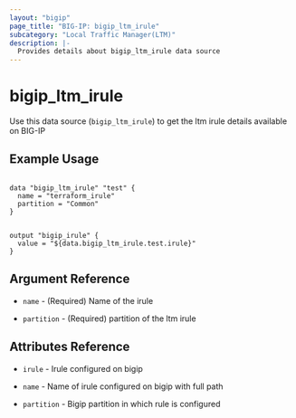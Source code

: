 ```yaml
---
layout: "bigip"
page_title: "BIG-IP: bigip_ltm_irule"
subcategory: "Local Traffic Manager(LTM)"
description: |-
  Provides details about bigip_ltm_irule data source
---
```


# bigip\_ltm\_irule

Use this data source (`bigip_ltm_irule`) to get the ltm irule details available on BIG-IP
 
 
## Example Usage
```hcl

data "bigip_ltm_irule" "test" {
  name = "terraform_irule"
  partition = "Common"
}


output "bigip_irule" {
  value = "${data.bigip_ltm_irule.test.irule}"
}

```      

## Argument Reference

* `name` - (Required) Name of the irule

* `partition` - (Required) partition of the ltm irule


## Attributes Reference

* `irule` - Irule configured on bigip

* `name` - Name of irule configured on bigip with full path

* `partition` - Bigip partition in which rule is configured

